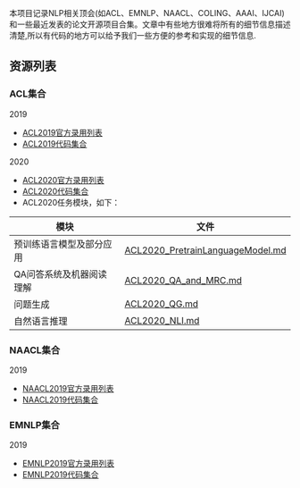 本项目记录NLP相关顶会(如ACL、EMNLP、NAACL、COLING、AAAI、IJCAI)和一些最近发表的论文开源项目合集。文章中有些地方很难将所有的细节信息描述清楚,所以有代码的地方可以给予我们一些方便的参考和实现的细节信息.

## 资源列表
### ACL集合
2019
* [ACL2019官方录用列表](https://www.aclweb.org/anthology/events/acl-2019/)
* [ACL2019代码集合](https://github.com/MobTgZhang/NLPConferencesPapperAndCodes/blob/master/ACL/2019/ACL2019.md)

2020
* [ACL2020官方录用列表](https://www.aclweb.org/anthology/events/acl-2020/)
* [ACL2020代码集合](https://github.com/MobTgZhang/NLPConferencesPapperAndCodes/blob/master/ACL/2020/ACL2020.md)
* ACL2020任务模块，如下：

| 模块        | 文件   |
| --------   | -----|
| 预训练语言模型及部分应用 | [ACL2020_PretrainLanguageModel.md](https://github.com/MobTgZhang/NLPConferencesPapperAndCodes/blob/master/ACL/2020/PretrainLanguageModel/ACL2020_PretrainLanguageModel.md) |
| QA问答系统及机器阅读理解 | [ACL2020_QA_and_MRC.md](https://github.com/MobTgZhang/NLPConferencesPapperAndCodes/blob/master/ACL/2020/QA_and_MRC/ACL2020_QA_and_MRC.md) |
| 问题生成 | [ACL2020_QG.md](https://github.com/MobTgZhang/NLPConferencesPapperAndCodes/blob/master/ACL/2020/QG/ACL2020_QG.md) |
| 自然语言推理 | [ACL2020_NLI.md](https://github.com/MobTgZhang/NLPConferencesPapperAndCodes/blob/master/ACL/2020/NLI/ACL2020_NLI.md) |

### NAACL集合
2019
* [NAACL2019官方录用列表](https://www.aclweb.org/anthology/events/naacl-2019/)
* [NAACL2019代码集合](https://github.com/MobTgZhang/NLPConferencesPapperAndCodes/blob/master/NAACL/2019/naacl-2019.md)

### EMNLP集合
2019
* [EMNLP2019官方录用列表](https://www.aclweb.org/anthology/events/emnlp-2019/)
* [EMNLP2019代码集合](https://github.com/MobTgZhang/NLPConferencesPapperAndCodes/blob/master/EMNLP/2019/EMNLP2019.md)

